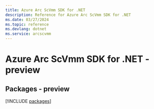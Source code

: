 ```yaml
---
title: Azure Arc ScVmm SDK for .NET
description: Reference for Azure Arc ScVmm SDK for .NET
ms.date: 03/27/2024
ms.topic: reference
ms.devlang: dotnet
ms.service: arcscvmm
---
```

# Azure Arc ScVmm SDK for .NET - preview
## Packages - preview
[!INCLUDE [packages](arc-scvmm-index.md)]